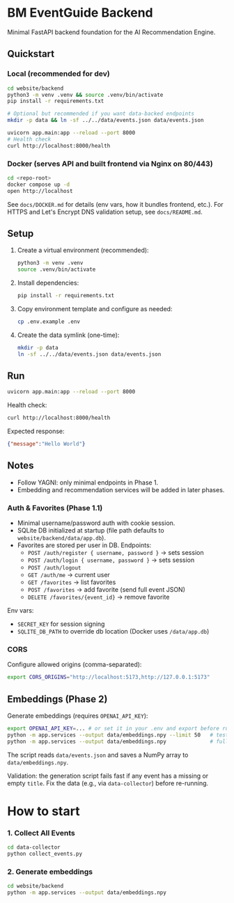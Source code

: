 # BM EventGuide Backend

Minimal FastAPI backend foundation for the AI Recommendation Engine.

## Quickstart

### Local (recommended for dev)

```bash
cd website/backend
python3 -m venv .venv && source .venv/bin/activate
pip install -r requirements.txt

# Optional but recommended if you want data-backed endpoints
mkdir -p data && ln -sf ../../data/events.json data/events.json

uvicorn app.main:app --reload --port 8000
# Health check
curl http://localhost:8000/health
```

### Docker (serves API and built frontend via Nginx on 80/443)

```bash
cd <repo-root>
docker compose up -d
open http://localhost
```

See `docs/DOCKER.md` for details (env vars, how it bundles frontend, etc.). For HTTPS and Let's Encrypt DNS validation setup, see `docs/README.md`.

## Setup

1. Create a virtual environment (recommended):
   ```bash
   python3 -m venv .venv
   source .venv/bin/activate
   ```
2. Install dependencies:
   ```bash
   pip install -r requirements.txt
   ```
3. Copy environment template and configure as needed:
   ```bash
   cp .env.example .env
   ```
4. Create the data symlink (one-time):
   ```bash
   mkdir -p data
   ln -sf ../../data/events.json data/events.json
   ```

## Run

```bash
uvicorn app.main:app --reload --port 8000
```

Health check:

```bash
curl http://localhost:8000/health
```

Expected response:

```json
{"message":"Hello World"}
```

## Notes

- Follow YAGNI: only minimal endpoints in Phase 1.
- Embedding and recommendation services will be added in later phases.

### Auth & Favorites (Phase 1.1)

- Minimal username/password auth with cookie session.
- SQLite DB initialized at startup (file path defaults to `website/backend/data/app.db`).
- Favorites are stored per user in DB. Endpoints:
  - `POST /auth/register { username, password }` → sets session
  - `POST /auth/login { username, password }` → sets session
  - `POST /auth/logout`
  - `GET /auth/me` → current user
  - `GET /favorites` → list favorites
  - `POST /favorites` → add favorite (send full event JSON)
  - `DELETE /favorites/{event_id}` → remove favorite

Env vars:
- `SECRET_KEY` for session signing
- `SQLITE_DB_PATH` to override db location (Docker uses `/data/app.db`)

### CORS

Configure allowed origins (comma-separated):

```bash
export CORS_ORIGINS="http://localhost:5173,http://127.0.0.1:5173"
```

## Embeddings (Phase 2)

Generate embeddings (requires `OPENAI_API_KEY`):

```bash
export OPENAI_API_KEY=... # or set it in your .env and export before running
python -m app.services --output data/embeddings.npy --limit 50   # test run
python -m app.services --output data/embeddings.npy              # full run
```

The script reads `data/events.json` and saves a NumPy array to `data/embeddings.npy`.

Validation: the generation script fails fast if any event has a missing or empty `title`. Fix the data (e.g., via `data-collector`) before re-running.

# How to start

### 1. Collect All Events
```bash
cd data-collector
python collect_events.py
```

### 2. Generate embeddings
```bash
cd website/backend
python -m app.services --output data/embeddings.npy   
```



